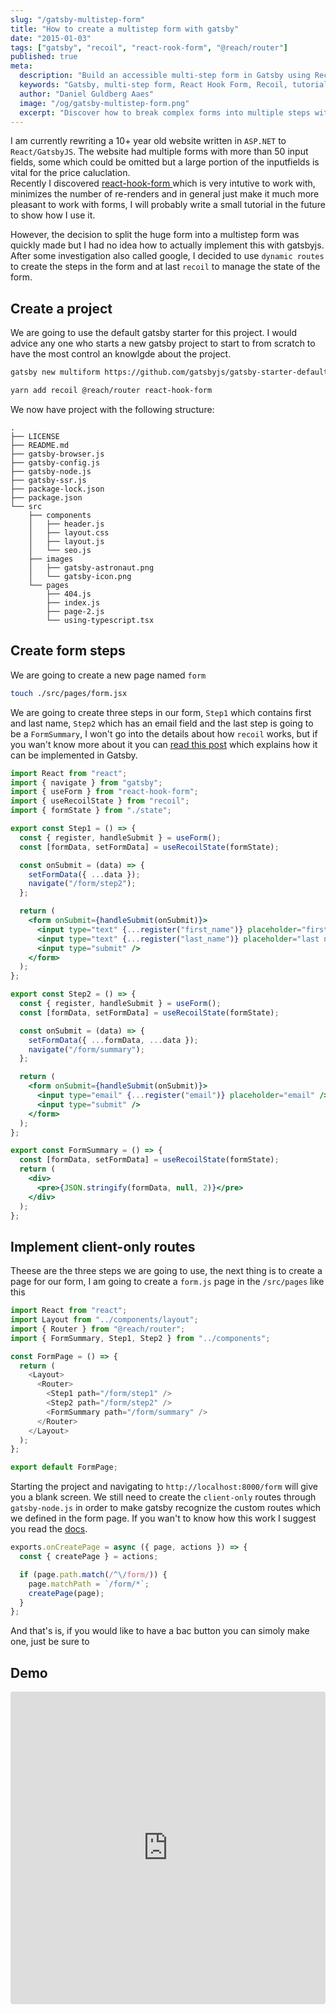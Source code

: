 ```yaml
---
slug: "/gatsby-multistep-form"
title: "How to create a multistep form with gatsby"
date: "2015-01-03"
tags: ["gatsby", "recoil", "react-rook-form", "@reach/router"]
published: true
meta:
  description: "Build an accessible multi-step form in Gatsby using Recoil for state management and react-hook-form for validation."
  keywords: "Gatsby, multi-step form, React Hook Form, Recoil, tutorial"
  author: "Daniel Guldberg Aaes"
  image: "/og/gatsby-multistep-form.png"
  excerpt: "Discover how to break complex forms into multiple steps with Gatsby while keeping user experience smooth."
---
```


I am currently rewriting a 10+ year old website written in `ASP.NET` to `React/GatsbyJS`. The website had multiple forms with more than 50 input fields, some which could be omitted but a large portion of the inputfields is vital for the price caluclation.  
Recently I discovered [ react-hook-form ](https://react-hook-form.com/) which is very intutive to work with, minimizes the number of re-renders and in general just make it much more pleasant to work with forms, I will probably write a small tutorial in the future to show how I use it.

However, the decision to split the huge form into a multistep form was quickly made but I had no idea how to actually implement this with gatsbyjs.
After some investigation also called google, I decided to use `dynamic routes` to create the steps in the form and at last `recoil` to manage the state of the form.

## Create a project

We are going to use the default gatsby starter for this project.
I would advice any one who starts a new gatsby project to start to from scratch to have the most control an knowlgde about the project.

```bash
gatsby new multiform https://github.com/gatsbyjs/gatsby-starter-default
```

```bash
yarn add recoil @reach/router react-hook-form
```

We now have project with the following structure:

```
.
├── LICENSE
├── README.md
├── gatsby-browser.js
├── gatsby-config.js
├── gatsby-node.js
├── gatsby-ssr.js
├── package-lock.json
├── package.json
└── src
    ├── components
    │   ├── header.js
    │   ├── layout.css
    │   ├── layout.js
    │   └── seo.js
    ├── images
    │   ├── gatsby-astronaut.png
    │   └── gatsby-icon.png
    └── pages
        ├── 404.js
        ├── index.js
        ├── page-2.js
        └── using-typescript.tsx
```

## Create form steps

We are going to create a new page named `form`

```bash
touch ./src/pages/form.jsx
```

We are going to create three steps in our form, `Step1` which contains first and last name, `Step2` which has an email field and the last step is going to be a `FormSummary`, I won't go into the details about how `recoil` works, but if you wan't know more about it you can [read this post](jdskal) which explains how it can be implemented in Gatsby.

```jsx
import React from "react";
import { navigate } from "gatsby";
import { useForm } from "react-hook-form";
import { useRecoilState } from "recoil";
import { formState } from "./state";

export const Step1 = () => {
  const { register, handleSubmit } = useForm();
  const [formData, setFormData] = useRecoilState(formState);

  const onSubmit = (data) => {
    setFormData({ ...data });
    navigate("/form/step2");
  };

  return (
    <form onSubmit={handleSubmit(onSubmit)}>   
      <input type="text" {...register("first_name")} placeholder="first name" />
      <input type="text" {...register("last_name")} placeholder="last name" />
      <input type="submit" />
    </form>
  );
};

export const Step2 = () => {
  const { register, handleSubmit } = useForm();
  const [formData, setFormData] = useRecoilState(formState);

  const onSubmit = (data) => {
    setFormData({ ...formData, ...data });
    navigate("/form/summary");
  };

  return (
    <form onSubmit={handleSubmit(onSubmit)}>
      <input type="email" {...register("email")} placeholder="email" />
      <input type="submit" />
    </form>
  );
};

export const FormSummary = () => {
  const [formData, setFormData] = useRecoilState(formState);
  return (
    <div>
      <pre>{JSON.stringify(formData, null, 2)}</pre>
    </div>
  );
};
```

## Implement client-only routes

Theese are the three steps we are going to use, the next thing is to create a page for our form, I am going to create a `form.js` page in the `/src/pages` like this

```js
import React from "react";
import Layout from "../components/layout";
import { Router } from "@reach/router";
import { FormSummary, Step1, Step2 } from "../components";

const FormPage = () => {
  return (
    <Layout>
      <Router>
        <Step1 path="/form/step1" />
        <Step2 path="/form/step2" />
        <FormSummary path="/form/summary" />
      </Router>
    </Layout>
  );
};

export default FormPage;
```

Starting the project and navigating to `http://localhost:8000/form` will give you a blank screen. We still need to create the `client-only` routes through `gatsby-node.js` in order to make gatsby recognize the custom  routes which  we defined in the form page.
If you wan't to know how this work I suggest you read the [docs](https://www.gatsbyjs.com/docs/how-to/routing/client-only-routes-and-user-authentication).

```js
exports.onCreatePage = async ({ page, actions }) => {
  const { createPage } = actions;

  if (page.path.match(/^\/form/)) {
    page.matchPath = `/form/*`;
    createPage(page);
  }
};
```

And that's is, if you would like to have a bac button you can simoly make one, just be sure to 

## Demo

<iframe src="https://codesandbox.io/embed/gatsby-starter-default-98kiv?fontsize=14&hidenavigation=1&theme=dark"
     style="width:100%; height:500px; border:0; border-radius: 4px; overflow:hidden;"
     title="gatsby-starter-default"
     allow="accelerometer; ambient-light-sensor; camera; encrypted-media; geolocation; gyroscope; hid; microphone; midi; payment; usb; vr; xr-spatial-tracking"
     sandbox="allow-forms allow-modals allow-popups allow-presentation allow-same-origin allow-scripts"
   ></iframe>
